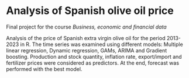 # Analysis of Spanish olive oil price
Final project for the course *Business, economic and financial data*

Analysis of the price of Spanish extra virgin olive oil for the period 2013-2023 in R. 
The time series was examined using different models: Multiple linear regression, Dynamic regression, GAMs, ARIMA and Gradient boosting. Production and stock quantity, inflation rate, export/import and fertilizer prices were considered as predictors. At the end, forecast was performed with the best model.
